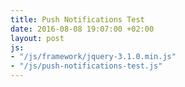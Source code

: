 ```yaml
---
title: Push Notifications Test
date: 2016-08-08 19:07:00 +02:00
layout: post
js:
- "/js/framework/jquery-3.1.0.min.js"
- "/js/push-notifications-test.js"
---
```


